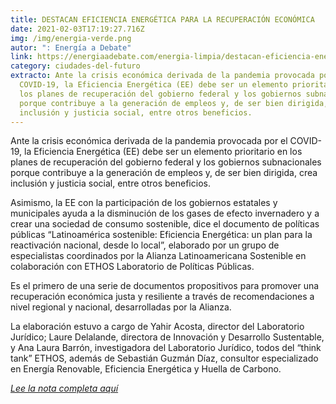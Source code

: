 ```yaml
---
title: DESTACAN EFICIENCIA ENERGÉTICA PARA LA RECUPERACIÓN ECONÓMICA
date: 2021-02-03T17:19:27.716Z
img: /img/energia-verde.png
autor: ": Energía a Debate"
link: https://energiaadebate.com/energia-limpia/destacan-eficiencia-energetica-para-la-recuperacion-economica/
category: ciudades-del-futuro
extracto: Ante la crisis económica derivada de la pandemia provocada por el
  COVID-19, la Eficiencia Energética (EE) debe ser un elemento prioritario en
  los planes de recuperación del gobierno federal y los gobiernos subnacionales
  porque contribuye a la generación de empleos y, de ser bien dirigida, crea
  inclusión y justicia social, entre otros beneficios.
---
```

<!--StartFragment-->

Ante la crisis económica derivada de la pandemia provocada por el COVID-19, la Eficiencia Energética (EE) debe ser un elemento prioritario en los planes de recuperación del gobierno federal y los gobiernos subnacionales porque contribuye a la generación de empleos y, de ser bien dirigida, crea inclusión y justicia social, entre otros beneficios.

Asimismo, la EE con la participación de los gobiernos estatales y municipales ayuda a la disminución de los gases de efecto invernadero y a crear una sociedad de consumo sostenible, dice el documento de políticas públicas “Latinoamérica sostenible: Eficiencia Energética: un plan para la reactivación nacional, desde lo local”, elaborado por un grupo de especialistas coordinados por la Alianza Latinoamericana Sostenible en colaboración con ETHOS Laboratorio de Políticas Públicas.

Es el primero de una serie de documentos propositivos para promover una recuperación económica justa y resiliente a través de recomendaciones a nivel regional y nacional, desarrolladas por la Alianza.

La elaboración estuvo a cargo de Yahir Acosta, director del Laboratorio Jurídico; Laure Delalande, directora de Innovación y Desarrollo Sustentable, y Ana Laura Barrón, investigadora del Laboratorio Jurídico, todos del “think tank” ETHOS, además de Sebastián Guzmán Díaz, consultor especializado en Energía Renovable, Eficiencia Energética y Huella de Carbono.

*[Lee la nota completa aquí](https://www.energiaadebate.com/energia-limpia/destacan-eficiencia-energetica-para-la-recuperacion-economica/)*

<!--EndFragment-->